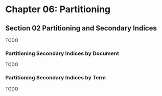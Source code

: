 # Chapter 06: Partitioning

## Section 02 Partitioning and Secondary Indices

TODO

### Partitioning Secondary Indices by Document

TODO

### Partitioning Secondary Indices by Term

TODO
